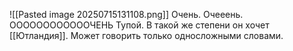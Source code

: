 ![[Pasted image 20250715131108.png]]
Очень. Очееень. ООООООООООООЧЕНЬ Тупой. В такой же степени он хочет [[Ютландия]].
Может говорить только односложными словами.
